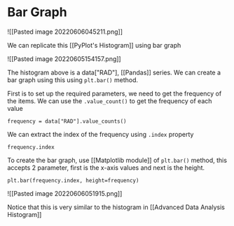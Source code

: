 # Bar Graph
![[Pasted image 20220606045211.png]]

We can replicate this [[PyPlot's Histogram]] using bar graph

![[Pasted image 20220605154157.png]]

The histogram above is a data\["RAD"], [[Pandas]] series. We can create a bar graph using this using `plt.bar()` method.

First is to set up the required parameters, we need to get the frequency of the items. We can use the `.value_count()` to get the frequency of each value

```
frequency = data["RAD"].value_counts()
```

We can extract the index of the frequency using `.index` property
```
frequency.index
```

To create the bar graph, use [[Matplotlib module]] of `plt.bar()` method, this accepts 2 parameter, first is the x-axis values and next is the height.
```
plt.bar(frequency.index, height=frequency)
```

![[Pasted image 20220606051915.png]]


Notice that this is very similar to the histogram in [[Advanced Data Analysis Histogram]]

